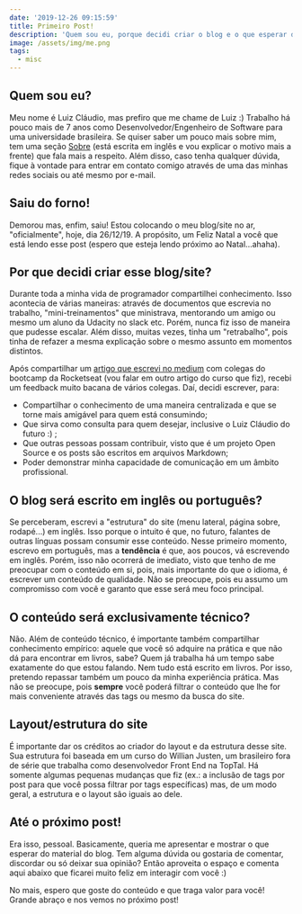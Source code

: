 ```yaml
---
date: '2019-12-26 09:15:59'
title: Primeiro Post!
description: 'Quem sou eu, porque decidi criar o blog e o que esperar de conteúdo.'
image: /assets/img/me.png
tags:
  - misc
---
```


## Quem sou eu?

Meu nome é Luiz Cláudio, mas prefiro que me chame de Luiz :) Trabalho há pouco mais de 7 anos como Desenvolvedor/Engenheiro de Software para uma universidade brasileira. Se quiser saber um pouco mais sobre mim, tem uma seção [Sobre](https://lcnogueira.com/about/) (está escrita em inglês e vou explicar o motivo mais a frente) que fala mais a respeito. Além disso, caso tenha qualquer dúvida, fique à vontade para entrar em contato comigo através de uma das minhas redes sociais ou até mesmo por e-mail.

## Saiu do forno!

Demorou mas, enfim, saiu! Estou colocando o meu blog/site no ar, "oficialmente", hoje, dia 26/12/19. A propósito, um Feliz Natal a você que está lendo esse post (espero que esteja lendo próximo ao Natal...ahaha).

## Por que decidi criar esse blog/site?

Durante toda a minha vida de programador compartilhei conhecimento. Isso acontecia de várias maneiras: através de documentos que escrevia no trabalho, "mini-treinamentos" que ministrava, mentorando um amigo ou mesmo um aluno da Udacity no slack etc. Porém, nunca fiz isso de maneira que pudesse escalar. Além disso, muitas vezes, tinha um "retrabalho", pois tinha de refazer a mesma explicação sobre o mesmo assunto em momentos distintos.

Após compartilhar um [artigo que escrevi no medium](https://medium.com/@lcnogueira/um-guia-para-contribui%C3%A7%C3%A3o-em-projetos-open-source-no-github-46a423e4e9b3?source=friends_link&sk=49e3aa412d8a81cdc74a24f325f88667) com colegas do bootcamp da Rocketseat (vou falar em outro artigo do curso que fiz), recebi um feedback muito bacana de vários colegas. Daí, decidi escrever, para:

- Compartilhar o conhecimento de uma maneira centralizada e que se torne mais amigável para quem está consumindo;
- Que sirva como consulta para quem desejar, inclusive o Luiz Cláudio do futuro :) ;
- Que outras pessoas possam contribuir, visto que é um projeto Open Source e os posts são escritos em arquivos Markdown;
- Poder demonstrar minha capacidade de comunicação em um âmbito profissional.

## O blog será escrito em inglês ou português?

Se perceberam, escrevi a "estrutura" do site (menu lateral, página sobre, rodapé...) em inglês. Isso porque o intuito é que, no futuro, falantes de outras línguas possam consumir esse conteúdo. Nesse primeiro momento, escrevo em português, mas a **tendência** é que, aos poucos, vá escrevendo em inglês. Porém, isso não ocorrerá de imediato, visto que tenho de me preocupar com o conteúdo em si, pois, mais importante do que o idioma, é escrever um conteúdo de qualidade. Não se preocupe, pois eu assumo um compromisso com você e garanto que esse será meu foco principal.

## O conteúdo será exclusivamente técnico?

Não. Além de conteúdo técnico, é importante também compartilhar conhecimento empírico: aquele que você só adquire na prática e que não dá para encontrar em livros, sabe? Quem já trabalha há um tempo sabe exatamente do que estou falando. Nem tudo está escrito em livros. Por isso, pretendo repassar também um pouco da minha experiência prática. Mas não se preocupe, pois **sempre** você poderá filtrar o conteúdo que lhe for mais conveniente através das tags ou mesmo da busca do site.

## Layout/estrutura do site

É importante dar os créditos ao criador do layout e da estrutura desse site. Sua estrutura foi baseada em um curso do Willian Justen, um brasileiro fora de série que trabalha como desenvolvedor Front End na TopTal. Há somente algumas pequenas mudanças que fiz (ex.: a inclusão de tags por post para que você possa filtrar por tags específicas) mas, de um modo geral, a estrutura e o layout são iguais ao dele.

## Até o próximo post!

Era isso, pessoal. Basicamente, queria me apresentar e mostrar o que esperar do material do blog. Tem alguma dúvida ou gostaria de comentar, discordar ou só deixar sua opinião? Então aproveita o espaço e comenta aqui abaixo que ficarei muito feliz em interagir com você :)

No mais, espero que goste do conteúdo e que traga valor para você! Grande abraço e nos vemos no próximo post!
